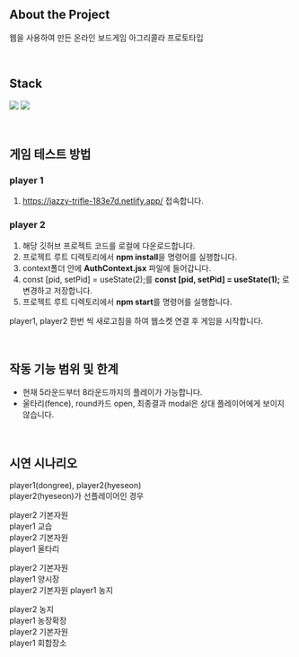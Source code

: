 ## About the Project

웹을 사용하여 만든 온라인 보드게임 아그리콜라 프로토타입

<br/>

## Stack

<img src="https://img.shields.io/badge/react-61DAFB?style=for-the-badge&logo=react&logoColor=black"> <img src="https://img.shields.io/badge/tailwind-FFFFFF?style=for-the-badge&logo=tailwindcss&logoColor=#38BDF8">

<br/>

## 게임 테스트 방법

### player 1

1. https://jazzy-trifle-183e7d.netlify.app/ 접속합니다.

### player 2

1. 해당 깃허브 프로젝트 코드를 로컬에 다운로드합니다.
2. 프로젝트 루트 디렉토리에서 **npm install**을 명령어를 실행합니다.
3. context폴더 안에 **AuthContext.jsx** 파일에 들어갑니다.
4. const [pid, setPid] = useState(2);를 **const [pid, setPid] = useState(1);** 로 변경하고 저장합니다.
5. 프로젝트 루트 디렉토리에서 **npm start**를 명령어를 실행합니다.

player1, player2 한번 씩 새로고침을 하여 웹소켓 연결 후 게임을 시작합니다.

<br/>

## 작동 기능 범위 및 한계

- 현재 5라운드부터 8라운드까지의 플레이가 가능합니다.
- 울타리(fence), round카드 open, 최종결과 modal은 상대 플레이어에게 보이지 않습니다.

<br/>

## 시연 시나리오

player1(dongree), player2(hyeseon)  
player2(hyeseon)가 선플레이어인 경우

player2 기본자원  
player1 교습  
player2 기본자원  
player1 울타리

player2 기본자원  
player1 양시장  
player2 기본자원
player1 농지

player2 농지  
player1 농장확장  
player2 기본자원  
player1 회합장소
